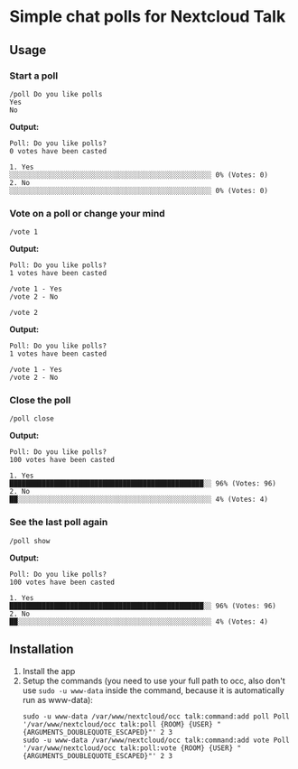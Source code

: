 # Simple chat polls for Nextcloud Talk

## Usage

### Start a poll

```
/poll Do you like polls
Yes
No
```

**Output:**
```
Poll: Do you like polls?
0 votes have been casted

1. Yes
░░░░░░░░░░░░░░░░░░░░░░░░░░░░░░░░░░░░░░░░░░░░░░░░░░ 0% (Votes: 0)
2. No
░░░░░░░░░░░░░░░░░░░░░░░░░░░░░░░░░░░░░░░░░░░░░░░░░░ 0% (Votes: 0)
```

### Vote on a poll or change your mind

```
/vote 1
```

**Output:**
```
Poll: Do you like polls?
1 votes have been casted

/vote 1 - Yes
/vote 2 - No
```

```
/vote 2
```

**Output:**
```
Poll: Do you like polls?
1 votes have been casted

/vote 1 - Yes
/vote 2 - No
```

### Close the poll

```
/poll close
```

**Output:**
```
Poll: Do you like polls?
100 votes have been casted

1. Yes
████████████████████████████████████████████████░░ 96% (Votes: 96)
2. No
██░░░░░░░░░░░░░░░░░░░░░░░░░░░░░░░░░░░░░░░░░░░░░░░░ 4% (Votes: 4)
```

### See the last poll again

```
/poll show
```

**Output:**
```
Poll: Do you like polls?
100 votes have been casted

1. Yes
████████████████████████████████████████████████░░ 96% (Votes: 96)
2. No
██░░░░░░░░░░░░░░░░░░░░░░░░░░░░░░░░░░░░░░░░░░░░░░░░ 4% (Votes: 4)
```

## Installation

1. Install the app
2. Setup the commands (you need to use your full path to occ, also don't use `sudo -u www-data` inside the command, because it is automatically run as www-data):
    ```
    sudo -u www-data /var/www/nextcloud/occ talk:command:add poll Poll '/var/www/nextcloud/occ talk:poll {ROOM} {USER} "{ARGUMENTS_DOUBLEQUOTE_ESCAPED}"' 2 3
    sudo -u www-data /var/www/nextcloud/occ talk:command:add vote Poll '/var/www/nextcloud/occ talk:poll:vote {ROOM} {USER} "{ARGUMENTS_DOUBLEQUOTE_ESCAPED}"' 2 3
    ```
